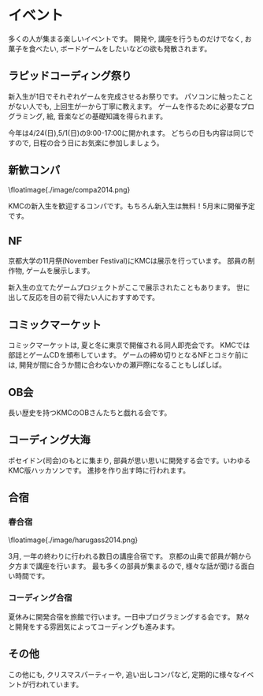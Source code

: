 # イベント
多くの人が集まる楽しいイベントです。
開発や, 講座を行うものだけでなく,
お菓子を食べたい, ボードゲームをしたいなどの欲も発散されます。

## ラピッドコーディング祭り
新入生が1日でそれぞれゲームを完成させるお祭りです。
パソコンに触ったことがない人でも, 上回生が一から丁寧に教えます。
ゲームを作るために必要なプログラミング, 絵, 音楽などの基礎知識を得られます。

今年は4/24(日),5/1(日)の9:00-17:00に開かれます。
どちらの日も内容は同じですので, 日程の合う日にお気楽に参加しましょう。

## 新歓コンパ
\floatimage{./image/compa2014.png}

KMCの新入生を歓迎するコンパです。もちろん新入生は無料！5月末に開催予定です。

## NF
京都大学の11月祭(November Festival)にKMCは展示を行っています。
部員の制作物, ゲームを展示します。

新入生の立てたゲームプロジェクトがここで展示されたこともあります。
世に出して反応を目の前で得たい人におすすめです。

## コミックマーケット
コミックマーケットは, 夏と冬に東京で開催される同人即売会です。
KMCでは部誌とゲームCDを頒布しています。
ゲームの締め切りとなるNFとコミケ前には, 開発が間に合うか間に合わないかの瀬戸際になることもしばしば。

## OB会
長い歴史を持つKMCのOBさんたちと戯れる会です。

## コーディング大海
ポセイドン(司会)のもとに集まり, 部員が思い思いに開発する会です。いわゆるKMC版ハッカソンです。
進捗を作り出す時に行われます。

## 合宿

### 春合宿
\floatimage{./image/harugass2014.png}

3月, 一年の終わりに行われる数日の講座合宿です。
京都の山奥で部員が朝から夕方まで講座を行います。
最も多くの部員が集まるので, 様々な話が聞ける面白い時間です。

### コーディング合宿
夏休みに開発合宿を旅館で行います。一日中プログラミングする会です。
黙々と開発をする雰囲気によってコーディングも進みます。

## その他
この他にも, クリスマスパーティーや, 追い出しコンパなど, 定期的に様々なイベントが行われています。

